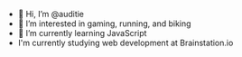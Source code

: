 - 👋 Hi, I’m @auditie
- 👀 I’m interested in gaming, running, and biking
- 🌱 I’m currently learning JavaScript
- I'm currently studying web development at Brainstation.io

<!---
auditie/auditie is a ✨ special ✨ repository because its `README.md` (this file) appears on your GitHub profile.
You can click the Preview link to take a look at your changes.
--->
